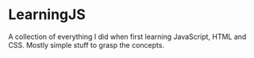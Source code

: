 # LearningJS

A collection of everything I did when first learning JavaScript, HTML and CSS. Mostly simple stuff to grasp the concepts.
